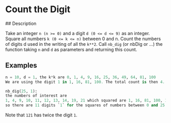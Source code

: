 # Count the Digit

## Description

Take an integer `n (n >= 0)` and a digit `d (0 <= d <= 9)` as an integer. Square all numbers `k (0 <= k <= n)` between 0 and n. Count the numbers of digits d used in the writing of all the `k**2`. Call `nb_dig` (or nbDig or ...) the function taking `n` and `d` as parameters and returning this count.

## Examples

```python
n = 10, d = 1, the k*k are 0, 1, 4, 9, 16, 25, 36, 49, 64, 81, 100
We are using the digit 1 in 1, 16, 81, 100. The total count is then 4.

nb_dig(25, 1):
the numbers of interest are
1, 4, 9, 10, 11, 12, 13, 14, 19, 21 which squared are 1, 16, 81, 100, 121, 144, 169, 196, 361, 441
so there are 11 digits `1` for the squares of numbers between 0 and 25.
```

Note that `121` has twice the digit `1`.
